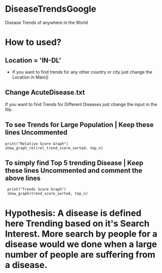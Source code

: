 # DiseaseTrendsGoogle
Disease Trends of anywhere in the World

# How to used?
## Location = 'IN-DL'
+ If you want to find trends for any other country or city just change the Location in Main()

## Change AcuteDisease.txt
If you want to find Trends for Different Diseases just change the input in the file.

## To see Trends for Large Population | Keep these lines Uncommented
    print("Relative Score Graph") 
    show_graph_rel(rel_trend_score_sorted, top_n)
    
## To simply find Top 5 trending Disease | Keep these lines Uncommented and comment the above lines
     print("Trends Score Graph")
     show_graph(trend_score_sorted, top_n)
     
# Hypothesis: A disease is defined here Trending based on it's Search Interest. More search by people for a disease would we done when a large number of people are suffering from a disease.
